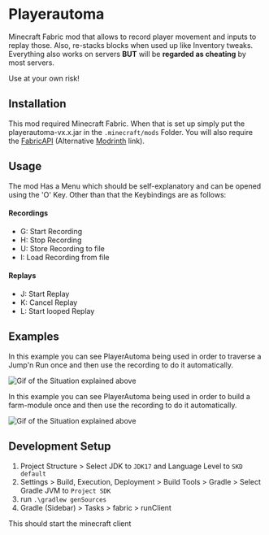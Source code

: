 # Playerautoma
Minecraft Fabric mod that allows to record player movement and inputs to replay those. 
Also, re-stacks blocks when used up like Inventory tweaks. Everything also works on servers **BUT**
will be **regarded as cheating** by most servers.

Use at your own risk!

## Installation
This mod required Minecraft Fabric. When that is set up simply put the playerautoma-vx.x.jar 
in the `.minecraft/mods` Folder. You will also require the [FabricAPI](https://www.curseforge.com/minecraft/mc-mods/fabric-api) 
(Alternative [Modrinth](https://modrinth.com/mod/fabric-api) link).


## Usage
The mod Has a Menu which should be self-explanatory and can be opened using the 'O' Key.
Other than that the Keybindings are as follows:
#### Recordings
- G: Start Recording
- H: Stop Recording
- U: Store Recording to file
- I: Load Recording from file
#### Replays
- J: Start Replay
- K: Cancel Replay
- L: Start looped Replay

## Examples
In this example you can see PlayerAutoma being used in order to traverse a Jump'n Run once and then use the recording
to do it automatically.

![Gif of the Situation explained above](documentation/resources/jump-n-run-demo.gif)

In this example you can see PlayerAutoma being used in order to build a farm-module once and then use the recording
to do it automatically.

![Gif of the Situation explained above](documentation/resources/farm-demo.gif)


## Development Setup

1. Project Structure > Select JDK to `JDK17` and Language Level to `SKD default`
2. Settings > Build, Execution, Deployment > Build Tools > Gradle > Select Gradle JVM to `Project SDK`
3. run `.\gradlew genSources`
4. Gradle (Sidebar) > Tasks > fabric > runClient

This should start the minecraft client
